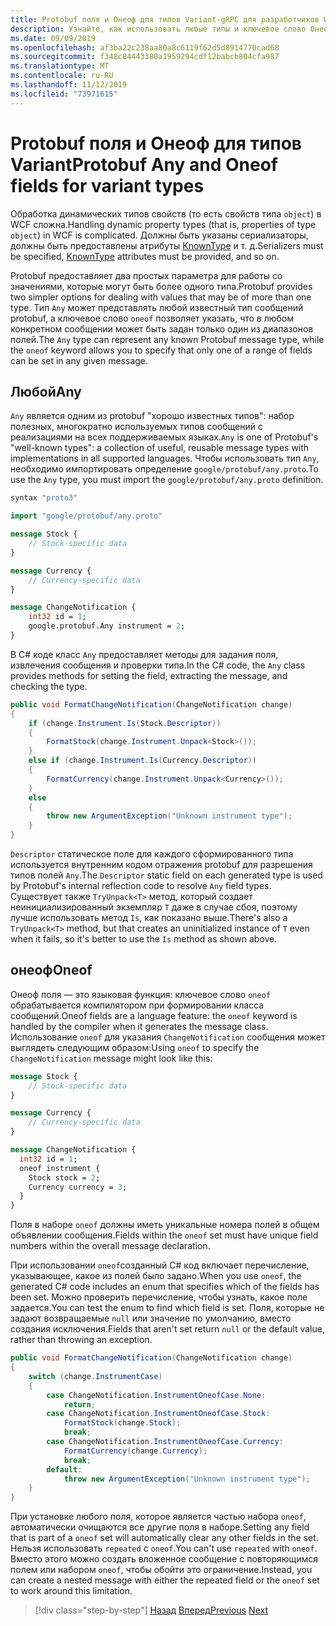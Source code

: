 ```yaml
---
title: Protobuf поля и Онеоф для типов Variant-gRPC для разработчиков WCF
description: Узнайте, как использовать любые типы и ключевое слово Онеоф для представления типов объектов Variant в сообщениях.
ms.date: 09/09/2019
ms.openlocfilehash: af3ba22c238aa80a8c6119f62d5d8914770cad68
ms.sourcegitcommit: f348c84443380a1959294cdf12babcb804cfa987
ms.translationtype: MT
ms.contentlocale: ru-RU
ms.lasthandoff: 11/12/2019
ms.locfileid: "73971615"
---
```

# <a name="protobuf-any-and-oneof-fields-for-variant-types"></a><span data-ttu-id="a9494-103">Protobuf поля и Онеоф для типов Variant</span><span class="sxs-lookup"><span data-stu-id="a9494-103">Protobuf Any and Oneof fields for variant types</span></span>

<span data-ttu-id="a9494-104">Обработка динамических типов свойств (то есть свойств типа `object`) в WCF сложна.</span><span class="sxs-lookup"><span data-stu-id="a9494-104">Handling dynamic property types (that is, properties of type `object`) in WCF is complicated.</span></span> <span data-ttu-id="a9494-105">Должны быть указаны сериализаторы, должны быть предоставлены атрибуты [KnownType](xref:System.Runtime.Serialization.KnownTypeAttribute) и т. д.</span><span class="sxs-lookup"><span data-stu-id="a9494-105">Serializers must be specified, [KnownType](xref:System.Runtime.Serialization.KnownTypeAttribute) attributes must be provided, and so on.</span></span>

<span data-ttu-id="a9494-106">Protobuf предоставляет два простых параметра для работы со значениями, которые могут быть более одного типа.</span><span class="sxs-lookup"><span data-stu-id="a9494-106">Protobuf provides two simpler options for dealing with values that may be of more than one type.</span></span> <span data-ttu-id="a9494-107">Тип `Any` может представлять любой известный тип сообщений protobuf, а ключевое слово `oneof` позволяет указать, что в любом конкретном сообщении может быть задан только один из диапазонов полей.</span><span class="sxs-lookup"><span data-stu-id="a9494-107">The `Any` type can represent any known Protobuf message type, while the `oneof` keyword allows you to specify that only one of a range of fields can be set in any given message.</span></span>

## <a name="any"></a><span data-ttu-id="a9494-108">Любой</span><span class="sxs-lookup"><span data-stu-id="a9494-108">Any</span></span>

<span data-ttu-id="a9494-109">`Any` является одним из protobuf "хорошо известных типов": набор полезных, многократно используемых типов сообщений с реализациями на всех поддерживаемых языках.</span><span class="sxs-lookup"><span data-stu-id="a9494-109">`Any` is one of Protobuf's "well-known types": a collection of useful, reusable message types with implementations in all supported languages.</span></span> <span data-ttu-id="a9494-110">Чтобы использовать тип `Any`, необходимо импортировать определение `google/protobuf/any.proto`.</span><span class="sxs-lookup"><span data-stu-id="a9494-110">To use the `Any` type, you must import the `google/protobuf/any.proto` definition.</span></span>

```protobuf
syntax "proto3"

import "google/protobuf/any.proto"

message Stock {
    // Stock-specific data
}

message Currency {
    // Currency-specific data
}

message ChangeNotification {
    int32 id = 1;
    google.protobuf.Any instrument = 2;
}
```

<span data-ttu-id="a9494-111">В C# коде класс `Any` предоставляет методы для задания поля, извлечения сообщения и проверки типа.</span><span class="sxs-lookup"><span data-stu-id="a9494-111">In the C# code, the `Any` class provides methods for setting the field, extracting the message, and checking the type.</span></span>

```csharp
public void FormatChangeNotification(ChangeNotification change)
{
    if (change.Instrument.Is(Stock.Descriptor))
    {
        FormatStock(change.Instrument.Unpack<Stock>());
    }
    else if (change.Instrument.Is(Currency.Descriptor))
    {
        FormatCurrency(change.Instrument.Unpack<Currency>());
    }
    else
    {
        throw new ArgumentException("Unknown instrument type");
    }
}
```

<span data-ttu-id="a9494-112">`Descriptor` статическое поле для каждого сформированного типа используется внутренним кодом отражения protobuf для разрешения типов полей `Any`.</span><span class="sxs-lookup"><span data-stu-id="a9494-112">The `Descriptor` static field on each generated type is used by Protobuf's internal reflection code to resolve `Any` field types.</span></span> <span data-ttu-id="a9494-113">Существует также `TryUnpack<T>` метод, который создает неинициализированный экземпляр `T` даже в случае сбоя, поэтому лучше использовать метод `Is`, как показано выше.</span><span class="sxs-lookup"><span data-stu-id="a9494-113">There's also a `TryUnpack<T>` method, but that creates an uninitialized instance of `T` even when it fails, so it's better to use the `Is` method as shown above.</span></span>

## <a name="oneof"></a><span data-ttu-id="a9494-114">онеоф</span><span class="sxs-lookup"><span data-stu-id="a9494-114">Oneof</span></span>

<span data-ttu-id="a9494-115">Онеоф поля — это языковая функция: ключевое слово `oneof` обрабатывается компилятором при формировании класса сообщений.</span><span class="sxs-lookup"><span data-stu-id="a9494-115">Oneof fields are a language feature: the `oneof` keyword is handled by the compiler when it generates the message class.</span></span> <span data-ttu-id="a9494-116">Использование `oneof` для указания `ChangeNotification` сообщения может выглядеть следующим образом:</span><span class="sxs-lookup"><span data-stu-id="a9494-116">Using `oneof` to specify the `ChangeNotification` message might look like this:</span></span>

```protobuf
message Stock {
    // Stock-specific data
}

message Currency {
    // Currency-specific data
}

message ChangeNotification {
  int32 id = 1;
  oneof instrument {
    Stock stock = 2;
    Currency currency = 3;
  }
}
```

<span data-ttu-id="a9494-117">Поля в наборе `oneof` должны иметь уникальные номера полей в общем объявлении сообщения.</span><span class="sxs-lookup"><span data-stu-id="a9494-117">Fields within the `oneof` set must have unique field numbers within the overall message declaration.</span></span>

<span data-ttu-id="a9494-118">При использовании `oneof`созданный C# код включает перечисление, указывающее, какое из полей было задано.</span><span class="sxs-lookup"><span data-stu-id="a9494-118">When you use `oneof`, the generated C# code includes an enum that specifies which of the fields has been set.</span></span> <span data-ttu-id="a9494-119">Можно проверить перечисление, чтобы узнать, какое поле задается.</span><span class="sxs-lookup"><span data-stu-id="a9494-119">You can test the enum to find which field is set.</span></span> <span data-ttu-id="a9494-120">Поля, которые не задают возвращаемые `null` или значение по умолчанию, вместо создания исключения.</span><span class="sxs-lookup"><span data-stu-id="a9494-120">Fields that aren't set return `null` or the default value, rather than throwing an exception.</span></span>

```csharp
public void FormatChangeNotification(ChangeNotification change)
{
    switch (change.InstrumentCase)
    {
        case ChangeNotification.InstrumentOneofCase.None:
            return;
        case ChangeNotification.InstrumentOneofCase.Stock:
            FormatStock(change.Stock);
            break;
        case ChangeNotification.InstrumentOneofCase.Currency:
            FormatCurrency(change.Currency);
            break;
        default:
            throw new ArgumentException("Unknown instrument type");
    }
}
```

<span data-ttu-id="a9494-121">При установке любого поля, которое является частью набора `oneof`, автоматически очищаются все другие поля в наборе.</span><span class="sxs-lookup"><span data-stu-id="a9494-121">Setting any field that is part of a `oneof` set will automatically clear any other fields in the set.</span></span> <span data-ttu-id="a9494-122">Нельзя использовать `repeated` с `oneof`.</span><span class="sxs-lookup"><span data-stu-id="a9494-122">You can't use `repeated` with `oneof`.</span></span> <span data-ttu-id="a9494-123">Вместо этого можно создать вложенное сообщение с повторяющимся полем или набором `oneof`, чтобы обойти это ограничение.</span><span class="sxs-lookup"><span data-stu-id="a9494-123">Instead, you can create a nested message with either the repeated field or the `oneof` set to work around this limitation.</span></span>

>[!div class="step-by-step"]
><span data-ttu-id="a9494-124">[Назад](protobuf-reserved.md)
>[Вперед](protobuf-enums.md)</span><span class="sxs-lookup"><span data-stu-id="a9494-124">[Previous](protobuf-reserved.md)
[Next](protobuf-enums.md)</span></span>
